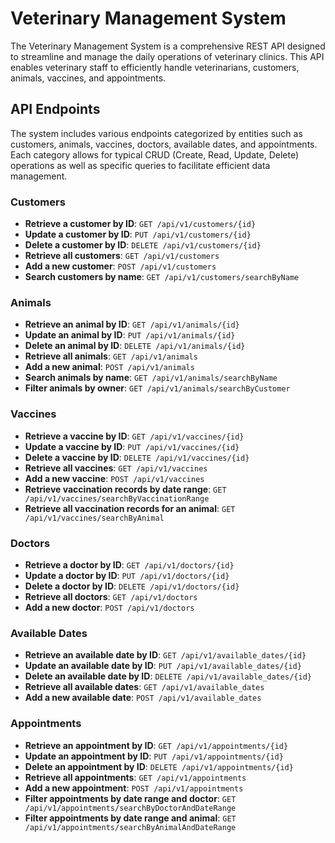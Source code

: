 # Veterinary Management System

The Veterinary Management System is a comprehensive REST API designed to streamline and manage the daily operations of veterinary clinics. This API enables veterinary staff to efficiently handle veterinarians, customers, animals, vaccines, and appointments.

## API Endpoints

The system includes various endpoints categorized by entities such as customers, animals, vaccines, doctors, available dates, and appointments. Each category allows for typical CRUD (Create, Read, Update, Delete) operations as well as specific queries to facilitate efficient data management.

### Customers

- **Retrieve a customer by ID**: `GET /api/v1/customers/{id}`
- **Update a customer by ID**: `PUT /api/v1/customers/{id}`
- **Delete a customer by ID**: `DELETE /api/v1/customers/{id}`
- **Retrieve all customers**: `GET /api/v1/customers`
- **Add a new customer**: `POST /api/v1/customers`
- **Search customers by name**: `GET /api/v1/customers/searchByName`

### Animals

- **Retrieve an animal by ID**: `GET /api/v1/animals/{id}`
- **Update an animal by ID**: `PUT /api/v1/animals/{id}`
- **Delete an animal by ID**: `DELETE /api/v1/animals/{id}`
- **Retrieve all animals**: `GET /api/v1/animals`
- **Add a new animal**: `POST /api/v1/animals`
- **Search animals by name**: `GET /api/v1/animals/searchByName`
- **Filter animals by owner**: `GET /api/v1/animals/searchByCustomer`

### Vaccines

- **Retrieve a vaccine by ID**: `GET /api/v1/vaccines/{id}`
- **Update a vaccine by ID**: `PUT /api/v1/vaccines/{id}`
- **Delete a vaccine by ID**: `DELETE /api/v1/vaccines/{id}`
- **Retrieve all vaccines**: `GET /api/v1/vaccines`
- **Add a new vaccine**: `POST /api/v1/vaccines`
- **Retrieve vaccination records by date range**: `GET /api/v1/vaccines/searchByVaccinationRange`
- **Retrieve all vaccination records for an animal**: `GET /api/v1/vaccines/searchByAnimal`

### Doctors

- **Retrieve a doctor by ID**: `GET /api/v1/doctors/{id}`
- **Update a doctor by ID**: `PUT /api/v1/doctors/{id}`
- **Delete a doctor by ID**: `DELETE /api/v1/doctors/{id}`
- **Retrieve all doctors**: `GET /api/v1/doctors`
- **Add a new doctor**: `POST /api/v1/doctors`

### Available Dates

- **Retrieve an available date by ID**: `GET /api/v1/available_dates/{id}`
- **Update an available date by ID**: `PUT /api/v1/available_dates/{id}`
- **Delete an available date by ID**: `DELETE /api/v1/available_dates/{id}`
- **Retrieve all available dates**: `GET /api/v1/available_dates`
- **Add a new available date**: `POST /api/v1/available_dates`

### Appointments

- **Retrieve an appointment by ID**: `GET /api/v1/appointments/{id}`
- **Update an appointment by ID**: `PUT /api/v1/appointments/{id}`
- **Delete an appointment by ID**: `DELETE /api/v1/appointments/{id}`
- **Retrieve all appointments**: `GET /api/v1/appointments`
- **Add a new appointment**: `POST /api/v1/appointments`
- **Filter appointments by date range and doctor**: `GET /api/v1/appointments/searchByDoctorAndDateRange`
- **Filter appointments by date range and animal**: `GET /api/v1/appointments/searchByAnimalAndDateRange`
